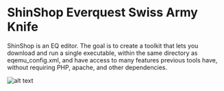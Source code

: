 # ShinShop Everquest Swiss Army Knife
ShinShop is an EQ editor. The goal is to create a toolkit that lets you download and run a single executable, within the same directory as eqemu_config.xml, and have access to many features previous tools have, without requiring PHP, apache, and other dependencies.

![alt text](http://i.imgur.com/lMWEQst.png "Shinshop Picture")
